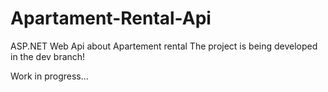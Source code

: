 # Apartament-Rental-Api
ASP.NET Web Api about Apartement rental
The project is being developed in the dev branch!

Work in progress...
